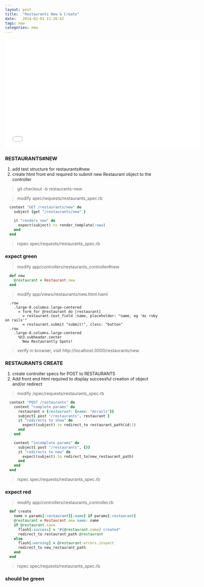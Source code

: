 ```yaml
---
layout: post
title:  "Restaurants New & Create"
date:   2014-03-01 11:26:42
tags: new
categories: new
---
```


<iframe width="640" height="360" src="//www.youtube.com/embed/sxlV7yb6u3g?vq=hd1080" frameborder="0" allowfullscreen></iframe>

### RESTAURANTS#NEW

1. add test structure for restaurants#new
2. create html front end required to submit new Restaurant object to the controller

> git checkout -b restaurants-new


> modify spec/requests/restaurants_spec.rb


```ruby
  context "GET /restaurants/new" do
    subject {get "/restaurants/new" }

    it "renders new" do
      expect(subject).to render_template(:new)
    end
  end
```


>rspec spec/requests/restaurants_spec.rb


### expect green


> modify app/controllers/restaurants_controller#new

```ruby
  def new
    @restaurant = Restaurant.new
  end
```

> modify app/views/restaurants/new.html.haml

```haml
  .row
    .large-8.columns.large-centered
      = form_for @restaurant do |restaurant|
        = restaurant.text_field :name, placeholder: "name, eg 'mc ruby on rails'"
        = restaurant.submit "submit!", class: "button"
  .row
    .large-8.columns.large-centered
      %h3.subheader.center
        New Restaurantly Spots!
```

> verify in browser, visit http://localhost:3000/restaurants/new

### RESTAURANTS CREATE

1. create controller specs for POST to RESTAURANTS
2. Add front end html required to display successful creation of object and/or redirect

> modify /spec/requests/restaurants_spec.rb

```ruby
  context "POST /restaurants" do
    context "complete params" do
      restaurant = {restaurant: {name: "mcrails"}}
      subject{ post "/restaurants", restaurant }
      it "redirects to show" do
        expect(subject).to redirect_to restaurant_path(id:1)
      end
    end

    context "incomplete params" do
      subject{ post "/restaurants", {}}
      it "redirects to new" do
        expect(subject).to redirect_to(new_restaurant_path)
      end
    end
  end
```


> rspec spec/requests/restaurants_spec.rb


### expect red


> modify app/controllers/restaurants_controller.rb


```ruby
  def create
    name = params[:restaurant][:name] if params[:restaurant]
    @restaurant = Restaurant.new name: name
    if @restaurant.save
      flash[:success] = "#{@restaurant.name} created"
      redirect_to restaurant_path @restaurant
    else
      flash[:warning] = @restaurant.errors.inspect
      redirect_to new_restaurant_path
    end
  end
```


> rspec spec/requests/restaurants_spec.rb


### should be green
